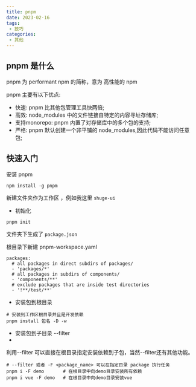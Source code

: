 ```yaml
---
title: pnpm
date: 2023-02-16
tags:
 - 技巧
categories: 
 - 其他
---
```


## pnpm 是什么

pnpm 为 performant npm 的简称，意为 高性能的 npm

pnpm 主要有以下优点:

- 快速: pnpm 比其他包管理工具快两倍;
- 高效: node_modules 中的文件链接自特定的内容寻址存储库;
- 支持monorepo: pnpm 内置了对存储库中的多个包的支持;
- 严格: pnpm 默认创建一个非平铺的 node_modules,因此代码不能访问任意包;


## 快速入门

安装 pnpm 

```shell
npm install -g pnpm
```


新建文件夹作为工作区 ，例如我这里 ```shuge-ui```

- 初始化
```
pnpm init 
```

文件夹下生成了 ```package.json```


根目录下新建 pnpm-workspace.yaml

```
packages:
  # all packages in direct subdirs of packages/
  - 'packages/*'
  # all packages in subdirs of components/
  - 'components/**'
  # exclude packages that are inside test directories
  - '!**/test/**'
```


- 安装包到根目录

```shell
# 安装到工作区根目录并且是开发依赖
pnpm install 包名 -D -w
```

- 安装包到子目录 --filter
- 
利用--filter 可以直接在根目录指定安装依赖到子包，当然--filter还有其他功能。

```shell
# --filter 或者 -F <package_name> 可以在指定目录 package 执行任务
pnpm i -F demo       # 在根目录中向demo目录安装所有依赖
pnpm i vue -F demo   # 在根目录中向demo目录安装vue
```